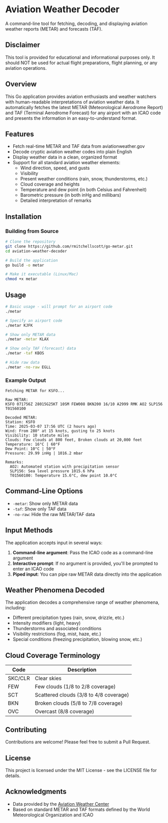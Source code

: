 # Aviation Weather Decoder

A command-line tool for fetching, decoding, and displaying aviation weather reports (METAR) and forecasts (TAF).

## Disclaimer
This tool is provided for educational and informational purposes only. It should NOT be used for actual flight preparations, flight planning, or any aviation operations. 

## Overview

This Go application provides aviation enthusiasts and weather watchers with human-readable interpretations of aviation weather data. It automatically fetches the latest METAR (Meteorological Aerodrome Report) and TAF (Terminal Aerodrome Forecast) for any airport with an ICAO code and presents the information in an easy-to-understand format.

## Features

- Fetch real-time METAR and TAF data from aviationweather.gov
- Decode cryptic aviation weather codes into plain English
- Display weather data in a clean, organized format
- Support for all standard aviation weather elements:
  - Wind direction, speed, and gusts
  - Visibility
  - Present weather conditions (rain, snow, thunderstorms, etc.)
  - Cloud coverage and heights
  - Temperature and dew point (in both Celsius and Fahrenheit)
  - Barometric pressure (in both inHg and millibars)
  - Detailed interpretation of remarks

## Installation

### Building from Source

```bash
# Clone the repository
git clone https://github.com/rmitchellscott/go-metar.git
cd aviation-weather-decoder

# Build the application
go build -o metar

# Make it executable (Linux/Mac)
chmod +x metar
```

## Usage

```bash
# Basic usage - will prompt for an airport code
./metar

# Specify an airport code
./metar KJFK

# Show only METAR data
./metar -metar KLAX

# Show only TAF (forecast) data
./metar -taf KBOS

# Hide raw data
./metar -no-raw EGLL
```

### Example Output

```
Fetching METAR for KSFO...

Raw METAR:
KSFO 071756Z 28015G25KT 10SM FEW008 BKN200 16/10 A2999 RMK AO2 SLP156 T01560100

Decoded METAR:
Station: KSFO
Time: 2025-03-07 17:56 UTC (2 hours ago)
Wind: From 280° at 15 knots, gusting to 25 knots
Visibility: 10 statute miles
Clouds: Few clouds at 800 feet, Broken clouds at 20,000 feet
Temperature: 16°C | 60°F
Dew Point: 10°C | 50°F
Pressure: 29.99 inHg | 1016.2 mbar

Remarks:
  AO2: Automated station with precipitation sensor
  SLP156: Sea level pressure 1015.6 hPa
  T01560100: Temperature 15.6°C, dew point 10.0°C
```

## Command-Line Options

- `-metar`: Show only METAR data
- `-taf`: Show only TAF data
- `-no-raw`: Hide the raw METAR/TAF data

## Input Methods

The application accepts input in several ways:

1. **Command-line argument**: Pass the ICAO code as a command-line argument
2. **Interactive prompt**: If no argument is provided, you'll be prompted to enter an ICAO code
3. **Piped input**: You can pipe raw METAR data directly into the application

## Weather Phenomena Decoded

The application decodes a comprehensive range of weather phenomena, including:

- Different precipitation types (rain, snow, drizzle, etc.)
- Intensity modifiers (light, heavy)
- Thunderstorms and associated conditions
- Visibility restrictions (fog, mist, haze, etc.)
- Special conditions (freezing precipitation, blowing snow, etc.)

## Cloud Coverage Terminology

| Code | Description |
|------|-------------|
| SKC/CLR | Clear skies |
| FEW | Few clouds (1/8 to 2/8 coverage) |
| SCT | Scattered clouds (3/8 to 4/8 coverage) |
| BKN | Broken clouds (5/8 to 7/8 coverage) |
| OVC | Overcast (8/8 coverage) |

## Contributing

Contributions are welcome! Please feel free to submit a Pull Request.

## License

This project is licensed under the MIT License - see the LICENSE file for details.

## Acknowledgments

- Data provided by the [Aviation Weather Center](https://aviationweather.gov/)
- Based on standard METAR and TAF formats defined by the World Meteorological Organization and ICAO
